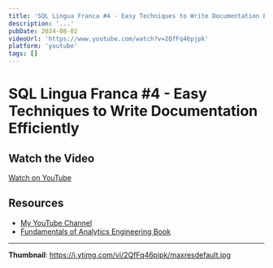 ```yaml
---
title: 'SQL Lingua Franca #4 - Easy Techniques to Write Documentation Efficiently'
description: '...'
pubDate: 2024-08-02
videoUrl: 'https://www.youtube.com/watch?v=2QfFq46pjpk'
platform: 'youtube'
tags: []
---
```


# SQL Lingua Franca #4 - Easy Techniques to Write Documentation Efficiently



## Watch the Video

[Watch on YouTube](https://www.youtube.com/watch?v=2QfFq46pjpk)

## Resources

- [My YouTube Channel](https://www.youtube.com/juanalytics)
- [Fundamentals of Analytics Engineering Book](https://www.amazon.com/author/jmperafan)

---

**Thumbnail**: https://i.ytimg.com/vi/2QfFq46pjpk/maxresdefault.jpg
